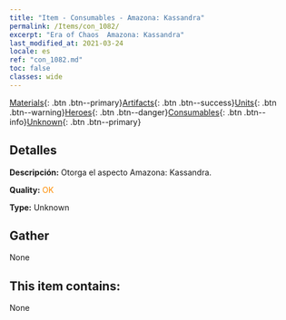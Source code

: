 ```yaml
---
title: "Item - Consumables - Amazona: Kassandra"
permalink: /Items/con_1082/
excerpt: "Era of Chaos  Amazona: Kassandra"
last_modified_at: 2021-03-24
locale: es
ref: "con_1082.md"
toc: false
classes: wide
---
```

 [Materials](/es/Items/){: .btn .btn--primary}[Artifacts](/es/Items/Artifacts/){: .btn .btn--success}[Units](/es/Items/Units/){: .btn .btn--warning}[Heroes](/es/Items/Heroes/){: .btn .btn--danger}[Consumables](/es/Items/Consumables/){: .btn .btn--info}[Unknown](/es/Items/Unknown/){: .btn .btn--primary}

## Detalles
 **Descripción:** Otorga el aspecto Amazona: Kassandra.

 **Quality:** <span style="color: #FF8C00">OK</span>

 **Type:** Unknown

## Gather

  None

## This item contains:

  None

